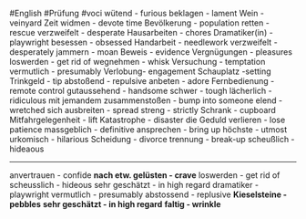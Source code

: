 #English #Prüfung #voci
wütend - furious
beklagen - lament
Wein - veinyard
Zeit widmen - devote time
Bevölkerung - population
retten - rescue
verzweifelt - desperate
Hausarbeiten - chores
Dramatiker(in) - playwright
besessen - obsessed
Handarbeit - needlework
verzweifelt - desperately
jammern - moan
Beweis - evidence
Vergnügungen - pleasures
loswerden - get rid of
wegnehmen - whisk
Versuchung - temptation
vermutlich - presumably
Verlobung- engagement
Schauplatz -setting
Trinkgeld - tip
abstoßend - repulsive
anbeten - adore
Fernbedienung - remote control
gutaussehend - handsome
schwer - tough
lächerlich - ridiculous
mit jemandem zusammenstoßen - bump into someone
elend - wretched
sich ausbreiten - spread
streng - strictly
Schrank - cupboard
Mitfahrgelegenheit - lift
Katastrophe - disaster
die Geduld verlieren - lose patience
massgeblich - definitive
ansprechen - bring up
höchste - utmost
urkomisch - hilarious
Scheidung - divorce
trennung - break-up
scheußlich - hideaous

---

anvertrauen - confide
**nach etw. gelüsten - crave**
loswerden - get rid of 
scheusslich - hideous
sehr geschätzt - in high regard
dramatiker - playwright
vermutlich - presumably
abstossend - replusive
**Kieselsteine - pebbles**
**sehr geschätzt - in high regard**
**faltig - wrinkle**